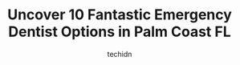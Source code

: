 ---
layout: ampstory
image: https://i0.wp.com/www.depkes.org/wp-content/uploads/2023/06/emergency-dentist-0-in-palm-coast-fl-1685825945.jpeg?resize=640,853
author: techidn
featured: false
description: Discover the impressive array of Emergency Dentist options in Palm Coast FL, where you can find 10 of the largest Emergency Dentist establishments in the area. From renowned classics to hidd
title: Uncover 10 Fantastic Emergency Dentist Options in Palm Coast FL
cover:
   title: Uncover 10 Fantastic Emergency Dentist Options in Palm Coast FL
   subtitle: Rickpate
   background: https://www.depkes.org/wp-content/uploads/2023/06/emergency-dentist-0-in-palm-coast-fl-1685825945.jpeg

pages: 
 - layout: thirds
   top: <h1>#1 Aspen Dental</h1>
   bottom: "<p>Aspen Dental is by far the most professional and proficient dental practice I have gone to in the many years of my dental visits. Their service was above and beyond and v</p>"
   background: https://www.depkes.org/wp-content/uploads/2023/06/emergency-dentist-1-in-palm-coast-fl-1685825945.jpeg
   backgroundblur: true
 - layout: thirds
   top: <h1>#2 Oceans Dental Group</h1>
   bottom: "<p>The best experience ever! I was greeted by Pam. What a delightful woman she is. She treated me like I was family! Yet, she was so very professional. So happy I use Oceans</p>"
   background: https://www.depkes.org/wp-content/uploads/2023/06/emergency-dentist-2-in-palm-coast-fl-1685825946.jpeg
   cta:
      link: https://www.depkes.org/blog/uncover-10-fantastic-emergency-dentist-options-in-palm-coast-fl/
      text: Uncover 10 Fantastic Emergency Dentist Options in Palm Coast FL
 - layout: thirds
   top: <h1>#3 Modern Dental - Dr. Ronald F Jacob DMD</h1>
   bottom: "<p>17 N Old Kings Rd suite h, Palm Coast, FL 32137, United States</p>"
   background: https://www.depkes.org/wp-content/uploads/2023/06/emergency-dentist-3-in-palm-coast-fl-1685825946.jpeg
   cta:
      link: https://www.depkes.org/blog/uncover-10-fantastic-emergency-dentist-options-in-palm-coast-fl/
      text: Uncover 10 Fantastic Emergency Dentist Options in Palm Coast FL
 - layout: thirds
   top: <h1>#4 Dentique Dental - Palm Coast</h1>
   bottom: "<p>180 Pinnacles Dr, Palm Coast, FL 32164, United States</p>"
   background: https://images.unsplash.com/photo-1609083590460-7b8cc0ca65f8?ixlib=rb-4.0.3&ixid=MnwxMjA3fDB8MHxwaG90by1wYWdlfHx8fGVufDB8fHx8&auto=format&fit=crop&w=640&h=853&q=80
   cta:
      link: https://www.depkes.org/blog/uncover-10-fantastic-emergency-dentist-options-in-palm-coast-fl/
      text: Uncover 10 Fantastic Emergency Dentist Options in Palm Coast FL
 - layout: thirds
   top: <h1>#5 Coast Dental</h1>
   bottom: "<p>250 Palm Coast Pkwy NE #606, Palm Coast, FL 32137, United States</p>"
   background: https://images.unsplash.com/photo-1489648022186-8f49310909a0?ixlib=rb-4.0.3&ixid=MnwxMjA3fDB8MHxwaG90by1wYWdlfHx8fGVufDB8fHx8&auto=format&fit=crop&w=640&h=853&q=80
   cta:
      link: https://www.depkes.org/blog/uncover-10-fantastic-emergency-dentist-options-in-palm-coast-fl/
      text: Uncover 10 Fantastic Emergency Dentist Options in Palm Coast FL
 - layout: thirds
   top: <h1>#6 Boulder Rock Dental</h1>
   bottom: "<p>5 Boulder Rock Dr Suite A, Palm Coast, FL 32137, United States</p>"
   background: https://images.unsplash.com/photo-1553949345-eb786bb3f7ba?ixlib=rb-4.0.3&ixid=MnwxMjA3fDB8MHxwaG90by1wYWdlfHx8fGVufDB8fHx8&auto=format&fit=crop&w=640&h=853&q=80
   cta:
      link: https://www.depkes.org/blog/uncover-10-fantastic-emergency-dentist-options-in-palm-coast-fl/
      text: Uncover 10 Fantastic Emergency Dentist Options in Palm Coast FL
 - layout: thirds
   top: <h1>#7 Palm Coast Family Dentistry</h1>
   bottom: "<p>50 Cypress Point Pkwy, Palm Coast, FL 32164, United States</p>"
   background: https://images.unsplash.com/photo-1489694553447-4c9339da310d?ixlib=rb-4.0.3&ixid=MnwxMjA3fDB8MHxwaG90by1wYWdlfHx8fGVufDB8fHx8&auto=format&fit=crop&w=640&h=853&q=80
   cta:
      link: https://www.depkes.org/blog/uncover-10-fantastic-emergency-dentist-options-in-palm-coast-fl/
      text: Uncover 10 Fantastic Emergency Dentist Options in Palm Coast FL
 - layout: thirds
   middle: Continue reading...
   background: https://images.unsplash.com/photo-1595364397663-fca4f075d796?ixlib=rb-4.0.3&ixid=MnwxMjA3fDB8MHxwaG90by1wYWdlfHx8fGVufDB8fHx8&auto=format&fit=crop&w=640&h=853&q=80
   cta:
      link: https://www.depkes.org/blog/uncover-10-fantastic-emergency-dentist-options-in-palm-coast-fl/
      text: Uncover 10 Fantastic Emergency Dentist Options in Palm Coast FL
      
---